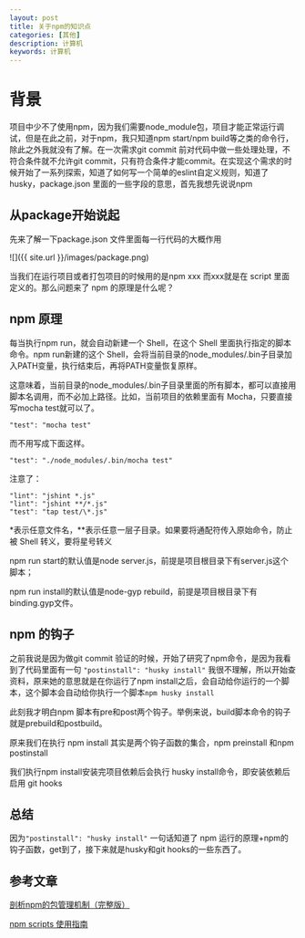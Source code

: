 ```yaml
---
layout: post
title: 关于npm的知识点
categories: [其他]
description: 计算机
keywords: 计算机
---
```


# 背景
项目中少不了使用npm，因为我们需要node_module包，项目才能正常运行调试，但是在此之前，对于npm，我只知道npm start/npm build等之类的命令行，除此之外我就没有了解。在一次需求git commit 前对代码中做一些处理处理，不符合条件就不允许git commit，只有符合条件才能commit。在实现这个需求的时候开始了一系列探索，知道了如何写一个简单的eslint自定义规则，知道了husky，package.json 里面的一些字段的意思，首先我想先说说npm

## 从package开始说起
先来了解一下package.json 文件里面每一行代码的大概作用

![]({{ site.url }}/images/package.png)

当我们在运行项目或者打包项目的时候用的是npm xxx 而xxx就是在 script 里面定义的。那么问题来了 npm 的原理是什么呢？

## npm 原理
每当执行npm run，就会自动新建一个 Shell，在这个 Shell 里面执行指定的脚本命令。npm run新建的这个 Shell，会将当前目录的node_modules/.bin子目录加入PATH变量，执行结束后，再将PATH变量恢复原样。

这意味着，当前目录的node_modules/.bin子目录里面的所有脚本，都可以直接用脚本名调用，而不必加上路径。比如，当前项目的依赖里面有 Mocha，只要直接写mocha test就可以了。

`"test": "mocha test"`

而不用写成下面这样。

`"test": "./node_modules/.bin/mocha test"`

注意了：

```
"lint": "jshint *.js"
"lint": "jshint **/*.js"
"test": "tap test/\*.js"
```
*表示任意文件名，**表示任意一层子目录。如果要将通配符传入原始命令，防止被 Shell 转义，要将星号转义

npm run start的默认值是node server.js，前提是项目根目录下有server.js这个脚本；

npm run install的默认值是node-gyp rebuild，前提是项目根目录下有binding.gyp文件。

## npm 的钩子
之前我说是因为做git commit 验证的时候，开始了研究了npm命令，是因为我看到了代码里面有一句 `"postinstall": "husky install"`   我很不理解，所以开始查资料，原来她的意思就是在你运行了npm install之后，会自动给你运行的一个脚本，这个脚本会自动给你执行一个脚本`npm husky install`

此刻我才明白npm 脚本有pre和post两个钩子。举例来说，build脚本命令的钩子就是prebuild和postbuild。

原来我们在执行 npm install 其实是两个钩子函数的集合，npm preinstall 和npm postinstall

我们执行npm install安装完项目依赖后会执行 husky install命令，即安装依赖后启用 git hooks

## 总结
因为`"postinstall": "husky install"` 一句话知道了 npm 运行的原理+npm的钩子函数，get到了，接下来就是husky和git hooks的一些东西了。

## 参考文章
[剖析npm的包管理机制（完整版）](http://www.conardli.top/blog/article/%E5%89%8D%E7%AB%AF%E5%B7%A5%E7%A8%8B%E5%8C%96/%E5%89%8D%E7%AB%AF%E5%B7%A5%E7%A8%8B%E5%8C%96-%E5%89%96%E6%9E%90npm%E7%9A%84%E5%8C%85%E7%AE%A1%E7%90%86%E6%9C%BA%E5%88%B6%EF%BC%88%E5%AE%8C%E6%95%B4%E7%89%88%EF%BC%89.html#%E5%AF%BC%E8%AF%BB)

[npm scripts 使用指南](https://www.ruanyifeng.com/blog/2016/10/npm_scripts.html)
